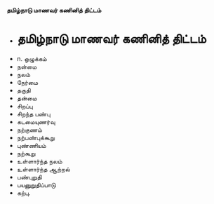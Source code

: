 **தமிழ்நாடு மாணவர் கணினித் திட்டம்**
- # தமிழ்நாடு மாணவர் கணினித் திட்டம்
- n. ஒழுக்கம்
- நன்மை
- நலம்
- நேர்மை
- தகுதி
- தன்மை
- சிறப்பு
- சிறந்த பண்பு
- கடமையுணர்வு
- நற்குணம்
- நற்பண்புக்கூறு
- புண்ணியம்
- நற்கூறு
- உள்ளார்ந்த நலம்
- உள்ளார்ந்த ஆற்றல்
- பண்புறுதி
- பயனுறுதிப்பாடு
- கற்பு.


